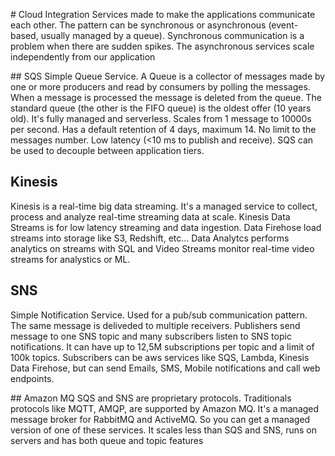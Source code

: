 # Cloud Integration
Services made to make the applications communicate each other. The pattern can be synchronous or asynchronous (event-based, usually managed by a queue). Synchronous communication is a problem when there are sudden spikes. The asynchronous services scale independently from our application

## SQS
Simple Queue Service. A Queue is a collector of messages made by one or more producers and read by consumers by polling the messages. When a message is processed the message is deleted from the queue.
The standard queue (the other is the FIFO queue) is the oldest offer (10 years old). It's fully managed and serverless. Scales from 1 message to 10000s per second. Has a default retention of 4 days, maximum 14. No limit to the messages number. Low latency (<10 ms to publish and receive). 
SQS can be used to decouple between application tiers.

## Kinesis
Kinesis is a real-time big data streaming. It's a managed service to collect, process and analyze real-time streaming data at scale. Kinesis Data Streams is for low latency streaming and data ingestion. Data Firehose load streams into storage like S3, Redshift, etc... Data Analytcs performs analytics on streams with SQL and Video Streams monitor real-time video streams for analystics or ML. 

## SNS
Simple Notification Service. Used for a pub/sub communication pattern. The same message is deliveded to multiple receivers. Publishers send message to one SNS topic and many subscribers listen to SNS topic notifications. It can have up to 12,5M subscriptions per topic and a limit of 100k topics. Subscribers can be aws services like SQS, Lambda, Kinesis Data Firehose, but can send Emails, SMS, Mobile notifications and call web endpoints.

## Amazon MQ
SQS and SNS are proprietary protocols. Traditionals protocols like MQTT, AMQP, are supported by Amazon MQ. It's a managed message broker for RabbitMQ and ActiveMQ. So you can get a managed version of one of these services. It scales less than SQS and SNS, runs on servers and has both queue and topic features